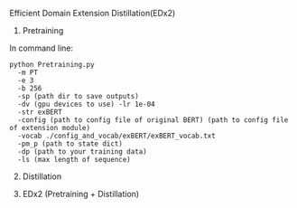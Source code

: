 Efficient Domain Extension Distillation(EDx2)

1. Pretraining

In command line:

    python Pretraining.py 
      -m PT
      -e 3 
      -b 256 
      -sp (path dir to save outputs)
      -dv (gpu devices to use) -lr 1e-04 
      -str exBERT
      -config (path to config file of original BERT) (path to config file of extension module)  
      -vocab ./config_and_vocab/exBERT/exBERT_vocab.txt 
      -pm_p (path to state dict)
      -dp (path to your training data)
      -ls (max length of sequence)

2. Distillation
    

3. EDx2 (Pretraining + Distillation)
